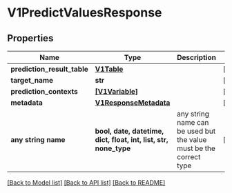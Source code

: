 # V1PredictValuesResponse


## Properties
Name | Type | Description | Notes
------------ | ------------- | ------------- | -------------
**prediction_result_table** | [**V1Table**](V1Table.md) |  | [optional] 
**target_name** | **str** |  | [optional] 
**prediction_contexts** | [**[V1Variable]**](V1Variable.md) |  | [optional] 
**metadata** | [**V1ResponseMetadata**](V1ResponseMetadata.md) |  | [optional] 
**any string name** | **bool, date, datetime, dict, float, int, list, str, none_type** | any string name can be used but the value must be the correct type | [optional]

[[Back to Model list]](../README.md#documentation-for-models) [[Back to API list]](../README.md#documentation-for-api-endpoints) [[Back to README]](../README.md)


